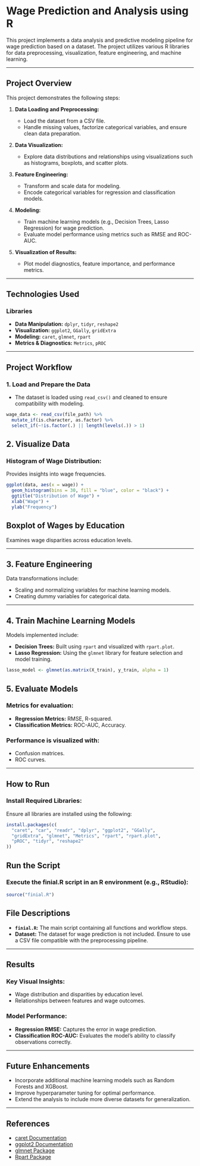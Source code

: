 # Wage Prediction and Analysis using R

This project implements a data analysis and predictive modeling pipeline for wage prediction based on a dataset. The project utilizes various R libraries for data preprocessing, visualization, feature engineering, and machine learning.

---

## **Project Overview**

This project demonstrates the following steps:

1. **Data Loading and Preprocessing:**
   - Load the dataset from a CSV file.
   - Handle missing values, factorize categorical variables, and ensure clean data preparation.

2. **Data Visualization:**
   - Explore data distributions and relationships using visualizations such as histograms, boxplots, and scatter plots.

3. **Feature Engineering:**
   - Transform and scale data for modeling.
   - Encode categorical variables for regression and classification models.

4. **Modeling:**
   - Train machine learning models (e.g., Decision Trees, Lasso Regression) for wage prediction.
   - Evaluate model performance using metrics such as RMSE and ROC-AUC.

5. **Visualization of Results:**
   - Plot model diagnostics, feature importance, and performance metrics.

---

## **Technologies Used**

### **Libraries**
- **Data Manipulation:** `dplyr`, `tidyr`, `reshape2`
- **Visualization:** `ggplot2`, `GGally`, `gridExtra`
- **Modeling:** `caret`, `glmnet`, `rpart`
- **Metrics & Diagnostics:** `Metrics`, `pROC`

---

## **Project Workflow**

### **1. Load and Prepare the Data**
- The dataset is loaded using `read_csv()` and cleaned to ensure compatibility with modeling.
```R
wage_data <- read_csv(file_path) %>%
  mutate_if(is.character, as.factor) %>%
  select_if(~!is.factor(.) || length(levels(.)) > 1)
```
## **2. Visualize Data**

### **Histogram of Wage Distribution:**
Provides insights into wage frequencies.
```R
ggplot(data, aes(x = wage)) +
  geom_histogram(bins = 30, fill = "blue", color = "black") +
  ggtitle("Distribution of Wage") +
  xlab("Wage") +
  ylab("Frequency")
```
## **Boxplot of Wages by Education**

Examines wage disparities across education levels.

---

## **3. Feature Engineering**

Data transformations include:
- Scaling and normalizing variables for machine learning models.
- Creating dummy variables for categorical data.

---

## **4. Train Machine Learning Models**

Models implemented include:
- **Decision Trees:** Built using `rpart` and visualized with `rpart.plot`.
- **Lasso Regression:** Using the `glmnet` library for feature selection and model training.

```R
lasso_model <- glmnet(as.matrix(X_train), y_train, alpha = 1)
```
## **5. Evaluate Models**

### **Metrics for evaluation:**
- **Regression Metrics:** RMSE, R-squared.
- **Classification Metrics:** ROC-AUC, Accuracy.

### **Performance is visualized with:**
- Confusion matrices.
- ROC curves.

---

## **How to Run**

### **Install Required Libraries:**
Ensure all libraries are installed using the following:
```R
install.packages(c(
  "caret", "car", "readr", "dplyr", "ggplot2", "GGally",
  "gridExtra", "glmnet", "Metrics", "rpart", "rpart.plot",
  "pROC", "tidyr", "reshape2"
))
```

## **Run the Script**

### **Execute the finial.R script in an R environment (e.g., RStudio):**
```R
source("finial.R")
```

## **File Descriptions**

- **`finial.R`:** The main script containing all functions and workflow steps.
- **Dataset:** The dataset for wage prediction is not included. Ensure to use a CSV file compatible with the preprocessing pipeline.

---

## **Results**

### **Key Visual Insights:**
- Wage distribution and disparities by education level.
- Relationships between features and wage outcomes.

### **Model Performance:**
- **Regression RMSE:** Captures the error in wage prediction.
- **Classification ROC-AUC:** Evaluates the model’s ability to classify observations correctly.

---

## **Future Enhancements**

- Incorporate additional machine learning models such as Random Forests and XGBoost.
- Improve hyperparameter tuning for optimal performance.
- Extend the analysis to include more diverse datasets for generalization.

---

## **References**

- [caret Documentation](https://topepo.github.io/caret/index.html)
- [ggplot2 Documentation](https://ggplot2.tidyverse.org/)
- [glmnet Package](https://glmnet.stanford.edu/)
- [Rpart Package](https://cran.r-project.org/web/packages/rpart/index.html)
